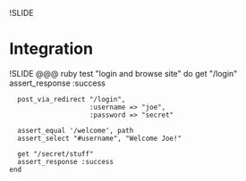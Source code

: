 !SLIDE
# Integration

!SLIDE
    @@@ ruby
    test "login and browse site" do
      get "/login"
      assert_response :success
      
      post_via_redirect "/login",
                        :username => "joe",
                        :password => "secret"
      
      assert_equal '/welcome', path
      assert_select "#username", "Welcome Joe!"
      
      get "/secret/stuff"
      assert_response :success
    end
